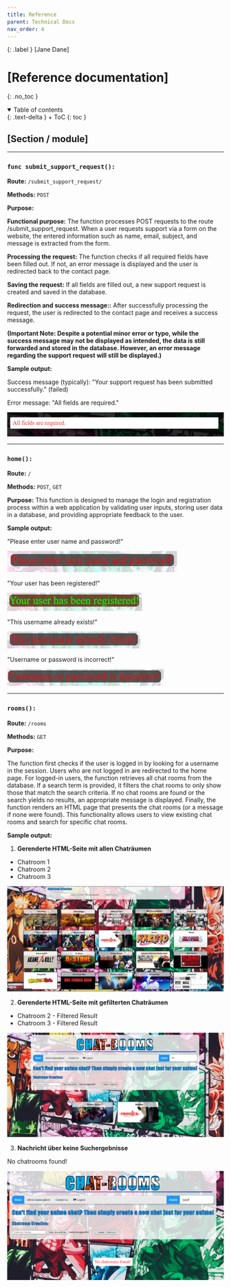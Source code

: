 ```yaml
---
title: Reference
parent: Technical Docs
nav_order: 4
---
```


{: .label }
[Jane Dane]

# [Reference documentation]
{: .no_toc }


<details open markdown="block">
{: .text-delta }
<summary>Table of contents</summary>
+ ToC
{: toc }
</details>

## [Section / module]
-------------------------------------------------------------------------------------------------------------
### `func submit_support_request():`

**Route:** `/submit_support_request/`

**Methods:** `POST`

**Purpose:** 

**Functional purpose:** The function processes POST requests to the route /submit_support_request. When a user requests support via a form on the website, the entered information such as name, email, subject, and message is extracted from the form.

**Processing the request:** The function checks if all required fields have been filled out. If not, an error message is displayed and the user is redirected back to the contact page.

**Saving the request:** If all fields are filled out, a new support request is created and saved in the database.

**Redirection and success message::** After successfully processing the request, the user is redirected to the contact page and receives a success message. 

**(Important Note: Despite a potential minor error or typo, while the success message may not be displayed as intended, the data is still forwarded and stored in the database. However, an error message regarding the support request will still be displayed.)**
                                      

**Sample output:**

Success message (typically): "Your support request has been submitted successfully." (failed)


Error message: "All fields are required."

![Info Missing](/docs/technical-docs/doc-img/infomissing.png "info-missing")

------------------------------------------------------------------------------------------------
### `home():`

**Route:** `/`

**Methods:** `POST`, `GET`

**Purpose:** 
This function is designed to manage the login and registration process within a web application by validating user inputs, storing user data in a database, and providing appropriate feedback to the user.

**Sample output:**

"Please enter user name and password!"

![Username and Password Output](/docs/technical-docs/doc-img/Username-PW.png "Username and Password Output")

"Your user has been registered!"

![Registered Output](/docs/technical-docs/doc-img/registered.png "Registered Output")

"This username already exists!"

![Already Exists Output](/docs/technical-docs/doc-img/us-already-exists.png "Already Exists Output")

"Username or password is incorrect!"

![False Data Output](/docs/technical-docs/doc-img/falsedata.png "False Data Output")

------------------------------------------------------------------------------------------------
### `rooms():`

**Route:** `/rooms`

**Methods:** `GET`

**Purpose:** 

The function first checks if the user is logged in by looking for a username in the session. Users who are not logged in are redirected to the home page. For logged-in users, the function retrieves all chat rooms from the database. If a search term is provided, it filters the chat rooms to only show those that match the search criteria. If no chat rooms are found or the search yields no results, an appropriate message is displayed. Finally, the function renders an HTML page that presents the chat rooms (or a message if none were found). This functionality allows users to view existing chat rooms and search for specific chat rooms.

**Sample output:**

1. **Gerenderte HTML-Seite mit allen Chaträumen**

<ul>
  <li>Chatroom 1</li>
  <li>Chatroom 2</li>
  <li>Chatroom 3</li>
</ul>


![Chatroomliste](/docs/technical-docs/doc-img/Chatroomliste.png "Chatroomliste")



2. **Gerenderte HTML-Seite mit gefilterten Chaträumen**

<ul>
  <li>Chatroom 2 - Filtered Result</li>
  <li>Chatroom 3 - Filtered Result</li>
</ul>


![filtered-chatroomlist](/docs/technical-docs/doc-img/filtered-chatroomlist.png "filtered-chatroomlist")


3. **Nachricht über keine Suchergebnisse**

<p>No chatrooms found!</p>

![no-chatrooms-found](/docs/technical-docs/doc-img/no-chatrooms-found.png "no-chatrooms-found")